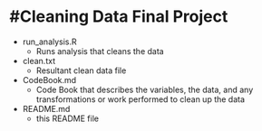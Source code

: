 #Cleaning Data Final Project
============================

* run_analysis.R
  * Runs analysis that cleans the data
* clean.txt
  * Resultant clean data file
* CodeBook.md
  * Code Book that describes the variables, the data, and any transformations or work performed to clean up the data 
* README.md
  * this README file
